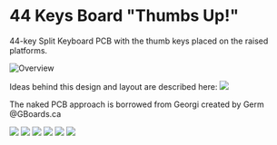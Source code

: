 # 44 Keys Board "Thumbs Up!"

44-key Split Keyboard PCB with the thumb keys placed on the raised platforms.

![Overview](https://github.com/ak66666/44Keys/blob/main/Photos%2020210121/20220121_102756.jpg)

Ideas behind this design and layout are described here:
![](https://www.allthingsergo.com/case-study-one-approach-optimizing-ergonomic-keyboard-layouts)

The naked PCB approach is borrowed from Georgi created by Germ @GBoards.ca

![](https://github.com/ak66666/44Keys/blob/main/Photos%2020210121/20220120_220659.jpg)
![](https://github.com/ak66666/44Keys/blob/main/Photos%2020210121/20220120_220006.jpg)
![](https://github.com/ak66666/44Keys/blob/main/Photos%2020210121/20220120_215943.jpg)
![](https://github.com/ak66666/44Keys/blob/main/Photos%2020210121/20220120_215853.jpg)
![](https://github.com/ak66666/44Keys/blob/main/Photos%2020210121/20220120_212755.jpg)
![](https://github.com/ak66666/44Keys/blob/main/Photos%2020210121/20220120_212740.jpg)
